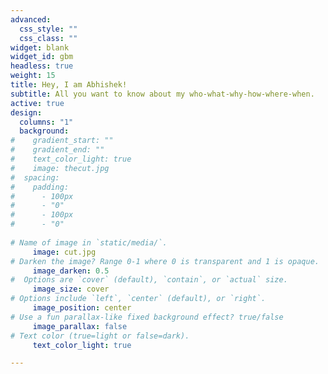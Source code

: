 ```yaml
---
advanced:
  css_style: ""
  css_class: ""
widget: blank
widget_id: gbm
headless: true
weight: 15
title: Hey, I am Abhishek!
subtitle: All you want to know about my who-what-why-how-where-when.
active: true
design:
  columns: "1"
  background:
#    gradient_start: ""
#    gradient_end: ""
#    text_color_light: true
#    image: thecut.jpg
#  spacing:
#    padding:
#      - 100px
#      - "0"
#      - 100px
#      - "0"
      
# Name of image in `static/media/`.
     image: cut.jpg
# Darken the image? Range 0-1 where 0 is transparent and 1 is opaque.
     image_darken: 0.5
#  Options are `cover` (default), `contain`, or `actual` size.
     image_size: cover
# Options include `left`, `center` (default), or `right`.
     image_position: center
# Use a fun parallax-like fixed background effect? true/false
     image_parallax: false
# Text color (true=light or false=dark).
     text_color_light: true

---
```

